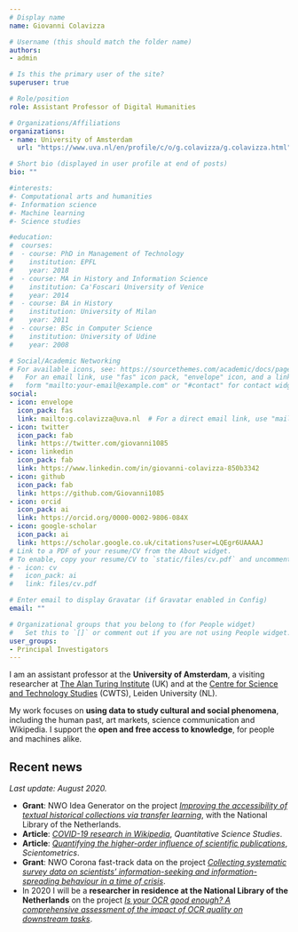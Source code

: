 ```yaml
---
# Display name
name: Giovanni Colavizza

# Username (this should match the folder name)
authors:
- admin

# Is this the primary user of the site?
superuser: true

# Role/position
role: Assistant Professor of Digital Humanities

# Organizations/Affiliations
organizations:
- name: University of Amsterdam
  url: "https://www.uva.nl/en/profile/c/o/g.colavizza/g.colavizza.html"

# Short bio (displayed in user profile at end of posts)
bio: ""

#interests:
#- Computational arts and humanities
#- Information science
#- Machine learning
#- Science studies

#education:
#  courses:
#  - course: PhD in Management of Technology
#    institution: EPFL
#    year: 2018
#  - course: MA in History and Information Science
#    institution: Ca'Foscari University of Venice
#    year: 2014
#  - course: BA in History
#    institution: University of Milan
#    year: 2011
#  - course: BSc in Computer Science
#    institution: University of Udine
#    year: 2008

# Social/Academic Networking
# For available icons, see: https://sourcethemes.com/academic/docs/page-builder/#icons
#   For an email link, use "fas" icon pack, "envelope" icon, and a link in the
#   form "mailto:your-email@example.com" or "#contact" for contact widget.
social:
- icon: envelope
  icon_pack: fas
  link: mailto:g.colavizza@uva.nl  # For a direct email link, use "mailto:g.colavizza@uva.nl".
- icon: twitter
  icon_pack: fab
  link: https://twitter.com/giovanni1085
- icon: linkedin
  icon_pack: fab
  link: https://www.linkedin.com/in/giovanni-colavizza-850b3342
- icon: github
  icon_pack: fab
  link: https://github.com/Giovanni1085
- icon: orcid
  icon_pack: ai
  link: https://orcid.org/0000-0002-9806-084X
- icon: google-scholar
  icon_pack: ai
  link: https://scholar.google.co.uk/citations?user=LQEgr6UAAAAJ
# Link to a PDF of your resume/CV from the About widget.
# To enable, copy your resume/CV to `static/files/cv.pdf` and uncomment the lines below.
# - icon: cv
#   icon_pack: ai
#   link: files/cv.pdf

# Enter email to display Gravatar (if Gravatar enabled in Config)
email: ""

# Organizational groups that you belong to (for People widget)
#   Set this to `[]` or comment out if you are not using People widget.
user_groups:
- Principal Investigators
---
```


I am an assistant professor at the **University of Amsterdam**, a visiting researcher at [The Alan Turing Institute](https://www.turing.ac.uk) (UK) and at the [Centre for Science and Technology Studies](https://www.cwts.nl) (CWTS), Leiden University (NL). 

My work focuses on **using data to study cultural and social phenomena**, including the human past, art markets, science communication and Wikipedia. I support the **open and free access to knowledge**, for people and machines alike.

## Recent news
*Last update: August 2020.*

* **Grant**: NWO Idea Generator on the project *[Improving the accessibility of textual historical collections via transfer learning](https://www.uva.nl/en/content/news/news/2020/07/eight-uva-researchers-test-innovative-ideas-using-idea-generator-funding.html)*, with the National Library of the Netherlands.
* **Article**: *[COVID-19 research in Wikipedia](https://www.mitpressjournals.org/doi/abs/10.1162/qss_a_00080)*, *Quantitative Science Studies*.
* **Article**: *[Quantifying the higher-order influence of scientific publications](https://link.springer.com/article/10.1007/s11192-020-03580-9)*, *Scientometrics*.
* **Grant**: NWO Corona fast-track data on the project *[Collecting systematic survey data on scientists’ information-seeking and information- spreading behaviour in a time of crisis](https://covid19.humanities.uva.nl)*.
* In 2020 I will be a **researcher in residence at the National Library of the Netherlands** on the project *[Is your OCR good enough? A comprehensive assessment of the impact of OCR quality on downstream tasks](https://www.kb.nl/nieuws/2020/giovanni-colavizza-en-seyran-khademi-zijn-de-researchers-in-residence-van-2020)*.


